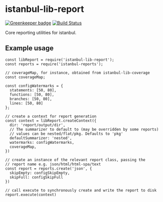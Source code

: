 istanbul-lib-report
===================

[![Greenkeeper badge](https://badges.greenkeeper.io/istanbuljs/istanbul-lib-report.svg)](https://greenkeeper.io/) [![Build Status](https://travis-ci.org/istanbuljs/istanbul-lib-report.svg?branch=master)](https://travis-ci.org/istanbuljs/istanbul-lib-report)

Core reporting utilities for istanbul.

Example usage
-------------

    const libReport = require('istanbul-lib-report');
    const reports = require('istanbul-reports');

    // coverageMap, for instance, obtained from istanbul-lib-coverage
    const coverageMap;

    const configWatermarks = {
      statements: [50, 80],
      functions: [50, 80],
      branches: [50, 80],
      lines: [50, 80]
    };

    // create a context for report generation
    const context = libReport.createContext({
      dir: 'report/output/dir',
      // The summarizer to default to (may be overridden by some reports)
      // values can be nested/flat/pkg. Defaults to 'pkg'
      defaultSummarizer: 'nested',
      watermarks: configWatermarks,
      coverageMap,
    })

    // create an instance of the relevant report class, passing the
    // report name e.g. json/html/html-spa/text
    const report = reports.create('json', {
      skipEmpty: configSkipEmpty,
      skipFull: configSkipFull
    })

    // call execute to synchronously create and write the report to disk
    report.execute(context)
